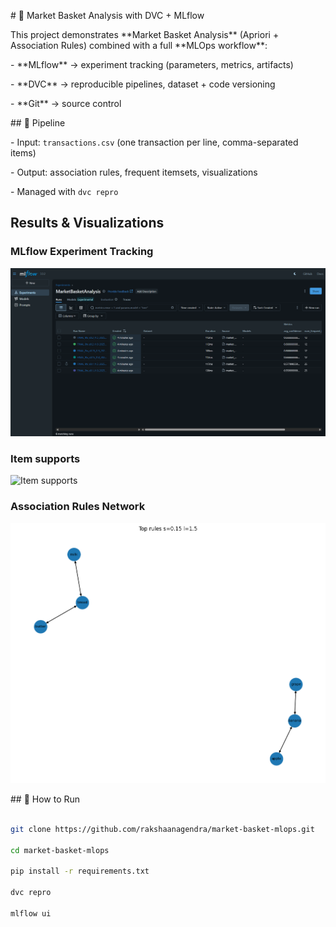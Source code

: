 \# 🛒 Market Basket Analysis with DVC + MLflow



This project demonstrates \*\*Market Basket Analysis\*\* (Apriori + Association Rules) combined with a full \*\*MLOps workflow\*\*:



\- \*\*MLflow\*\* → experiment tracking (parameters, metrics, artifacts)

\- \*\*DVC\*\* → reproducible pipelines, dataset + code versioning

\- \*\*Git\*\* → source control



\## 🚀 Pipeline

\- Input: `transactions.csv` (one transaction per line, comma-separated items)

\- Output: association rules, frequent itemsets, visualizations

\- Managed with `dvc repro`


## Results & Visualizations

### MLflow Experiment Tracking
![MLflow Runs](assets/mlflow_runs.png)

### Item supports
![Item supports](assets/item_support.png)

### Association Rules Network
![Rules Network](assets/rules_network.png)




\## 🔧 How to Run

```bash

git clone https://github.com/rakshaanagendra/market-basket-mlops.git

cd market-basket-mlops

pip install -r requirements.txt

dvc repro

mlflow ui



